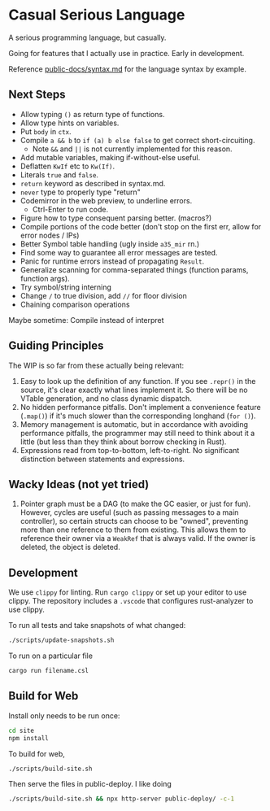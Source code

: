 # Casual Serious Language

A serious programming language, but casually.

Going for features that I actually use in practice. Early in development.

Reference [public-docs/syntax.md](/public-docs/syntax.md) for the language syntax by example.

## Next Steps

- Allow typing `()` as return type of functions.
- Allow type hints on variables.
- Put `body` in `ctx`.
- Compile `a && b` to `if (a) b else false` to get correct short-circuiting.
  - Note `&&` and `||` is not currently implemented for this reason.
- Add mutable variables, making if-without-else useful.
- Deflatten `KwIf` etc to `Kw(If)`.
- Literals `true` and `false`.
- `return` keyword as described in syntax.md.
- `never` type to properly type "return"
- Codemirror in the web preview, to underline errors.
  - Ctrl-Enter to run code.
- Figure how to type consequent parsing better. (macros?)
- Compile portions of the code better (don't stop on the first err, allow for error nodes / IPs)
- Better Symbol table handling (ugly inside `a35_mir` rn.)
- Find some way to guarantee all error messages are tested.
- Panic for runtime errors instead of propagating `Result`.
- Generalize scanning for comma-separated things (function params, function args).
- Try symbol/string interning
- Change `/` to true division, add `//` for floor division
- Chaining comparison operations

Maybe sometime: Compile instead of interpret

## Guiding Principles

The WIP is so far from these actually being relevant:

1. Easy to look up the definition of any function. If you see `.repr()` in the source, it's clear exactly what lines implement it. So there will be no VTable generation, and no class dynamic dispatch.
2. No hidden performance pitfalls. Don't implement a convenience feature (`.map()`) if it's much slower than the corresponding longhand (`for ()`).
3. Memory management is automatic, but in accordance with avoiding performance pitfalls, the programmer may still need to think about it a little (but less than they think about borrow checking in Rust).
4. Expressions read from top-to-bottom, left-to-right. No significant distinction between statements and expressions.

## Wacky Ideas (not yet tried)

1. Pointer graph must be a DAG (to make the GC easier, or just for fun). However, cycles are useful (such as passing messages to a main controller), so certain structs can choose to be "owned", preventing more than one reference to them from existing. This allows them to reference their owner via a `WeakRef` that is always valid. If the owner is deleted, the object is deleted.

## Development

We use `clippy` for linting. Run `cargo clippy` or set up your editor to use clippy. The repository includes a `.vscode` that configures rust-analyzer to use clippy.

To run all tests and take snapshots of what changed:

```sh
./scripts/update-snapshots.sh
```

To run on a particular file

```sh
cargo run filename.csl
```

## Build for Web

Install only needs to be run once:

```sh
cd site
npm install
```

To build for web,

```sh
./scripts/build-site.sh
```

Then serve the files in public-deploy. I like doing

```sh
./scripts/build-site.sh && npx http-server public-deploy/ -c-1
```
